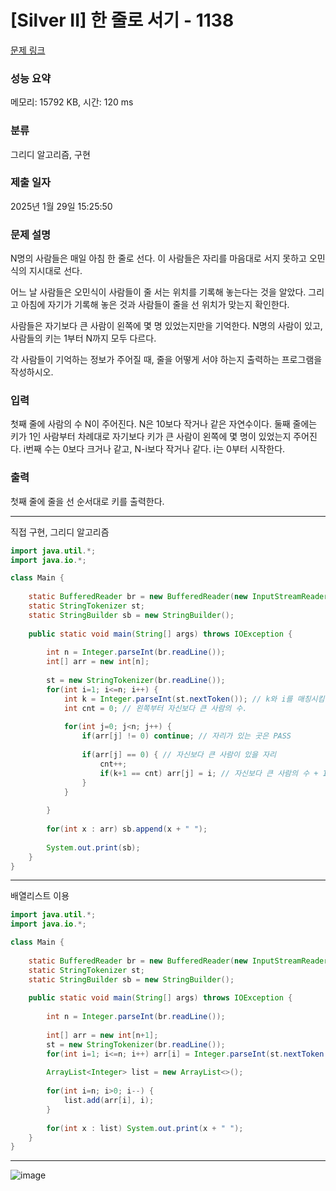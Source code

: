 # [Silver II] 한 줄로 서기 - 1138 

[문제 링크](https://www.acmicpc.net/problem/1138) 

### 성능 요약

메모리: 15792 KB, 시간: 120 ms

### 분류

그리디 알고리즘, 구현

### 제출 일자

2025년 1월 29일 15:25:50

### 문제 설명

<p>N명의 사람들은 매일 아침 한 줄로 선다. 이 사람들은 자리를 마음대로 서지 못하고 오민식의 지시대로 선다.</p>

<p>어느 날 사람들은 오민식이 사람들이 줄 서는 위치를 기록해 놓는다는 것을 알았다. 그리고 아침에 자기가 기록해 놓은 것과 사람들이 줄을 선 위치가 맞는지 확인한다.</p>

<p>사람들은 자기보다 큰 사람이 왼쪽에 몇 명 있었는지만을 기억한다. N명의 사람이 있고, 사람들의 키는 1부터 N까지 모두 다르다.</p>

<p>각 사람들이 기억하는 정보가 주어질 때, 줄을 어떻게 서야 하는지 출력하는 프로그램을 작성하시오.</p>

### 입력 

 <p>첫째 줄에 사람의 수 N이 주어진다. N은 10보다 작거나 같은 자연수이다. 둘째 줄에는 키가 1인 사람부터 차례대로 자기보다 키가 큰 사람이 왼쪽에 몇 명이 있었는지 주어진다. i번째 수는 0보다 크거나 같고, N-i보다 작거나 같다. i는 0부터 시작한다.</p>

### 출력 

 <p>첫째 줄에 줄을 선 순서대로 키를 출력한다.</p>

---

직접 구현, 그리디 알고리즘

```java
import java.util.*;
import java.io.*;

class Main {
    
    static BufferedReader br = new BufferedReader(new InputStreamReader(System.in));
    static StringTokenizer st;
    static StringBuilder sb = new StringBuilder();
    
    public static void main(String[] args) throws IOException {
        
        int n = Integer.parseInt(br.readLine());
        int[] arr = new int[n];
        
        st = new StringTokenizer(br.readLine());
        for(int i=1; i<=n; i++) {
            int k = Integer.parseInt(st.nextToken()); // k와 i를 매칭시킴. i=1 k=2, i=2 k=1, i=3 k=1, i=4 k=0
            int cnt = 0; // 왼쪽부터 자신보다 큰 사람의 수.
            
            for(int j=0; j<n; j++) {
                if(arr[j] != 0) continue; // 자리가 있는 곳은 PASS
                
                if(arr[j] == 0) { // 자신보다 큰 사람이 있을 자리
                    cnt++;
                    if(k+1 == cnt) arr[j] = i; // 자신보다 큰 사람의 수 + 1이 되면 그땐 빈자리라 착석
                }
            }
            
        }
        
        for(int x : arr) sb.append(x + " ");
        
        System.out.print(sb);
    }
}


```

---

배열리스트 이용

```java
import java.util.*;
import java.io.*;

class Main {
    
    static BufferedReader br = new BufferedReader(new InputStreamReader(System.in));
    static StringTokenizer st;
    static StringBuilder sb = new StringBuilder();
    
    public static void main(String[] args) throws IOException {
        
        int n = Integer.parseInt(br.readLine());
        
        int[] arr = new int[n+1];
        st = new StringTokenizer(br.readLine());
        for(int i=1; i<=n; i++) arr[i] = Integer.parseInt(st.nextToken());
        
        ArrayList<Integer> list = new ArrayList<>();
        
        for(int i=n; i>0; i--) {
            list.add(arr[i], i);
        }
        
        for(int x : list) System.out.print(x + " ");
    }
}


```

---

![image](https://github.com/user-attachments/assets/1c6873f0-78bb-4caa-9736-f843a91630bd)
